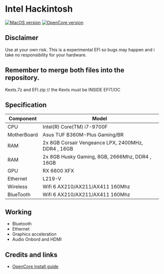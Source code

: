 # Intel Hackintosh

[![MacOS version](https://img.shields.io/badge/Ventura-13.5.2-informational.svg)](https://www.apple.com/macos)
[![OpenCore version](https://img.shields.io/badge/OpenCore-0.9.5-informational.svg)](https://github.com/acidanthera/OpenCorePkg)

## Disclaimer
Use at your own risk. This is a experimental EFI so bugs may happen and i take no responsibility for your hardware.

## Remember to merge both files into the repository.

Kexts.7z and EFI.zip // the Kexts must be INSIDE EFIT/OC



## Specification

| Component        | Model                                              |
| ---------------- | ---------------------------------------------------|
| CPU              | Intel(R) Core(TM) i7-9700F	                        |
| MotherBoard      | Asus TUF B360M-Plus Gaming/BR                      |
| RAM              | 2x 8GB Corsair Vengeance LPX, 2400MHz, DDR4 , 16GB |
| RAM              | 2x 8GB Husky Gaming, 8GB, 2666Mhz, DDR4 , 16GB     |
| GPU              | RX 6600 XFX                                        |
| Ethernet         | L219-V                                             |
| Wireless         | Wifi 6 AX210/AX211/AX411 160Mhz                    |
| BlueTooth        | Wifi 6 AX210/AX211/AX411 160Mhz                    |

## Working

* Bluetooth
* Ethernet
* Graphics acceleration
* Audio Onbord and HDMI


## Credits and links

* [OpenCore install guide](https://dortania.github.io/OpenCore-Install-Guide)

